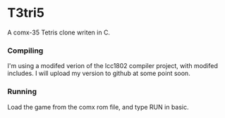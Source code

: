 # T3tri5
A comx-35 Tetris clone writen in C.

### Compiling
I'm using a modifed verion of the lcc1802 compiler project, with modifed includes.
I will upload my version to github at some point soon.

### Running
Load the game from the comx rom file, and type RUN in basic.
